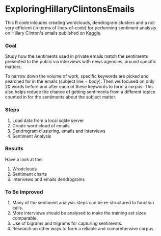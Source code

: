 # ExploringHillaryClintonsEmails

This R code inlcudes creating wordclouds, dendrogram clusters and a not very efficient (in terms of lines-of-code) for performing sentiment analysis on Hillary Clinton's emails published on [Kaggle](https://www.kaggle.com/kaggle/hillary-clinton-emails).

### Goal
Study how the sentiments used in private emails match the sentiments presented to the public via interviews with news agencies, around specific matters.

To narrow down the volume of work, specific keywords are picked and searched for in the emails (subject line + body). Then we focused on only 20 words before and after each of these keywords to form a corpus. This also helps reduce the chance of getting sentiments from a different topics counted in for the sentiments about the subject matter. 

### Steps
1. Load data from a local sqlite server 
2. Create word cloud of emails
3. Dendrogram clustering, emails and interviews
4. Sentiment Analysis 

### Results
Have a look at the:    
1. Wrodclouds     
2. Sentiment charts    
3. Interviews and emails dendrograms    

### To Be Improved
1. Many of the sentiment analysis steps can be re-structured to function calls.
1. More interviews should be analysed to make the training set sizes comparable.
2. Use of bigrams and trigrams for capturing sentiments.
3. Research on other ways to form a reliable and comprehensive corpus.
